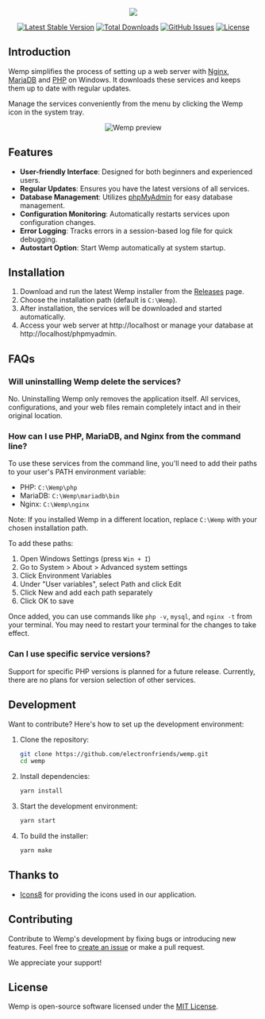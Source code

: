 <p align="center">
  <a href="https://electronfriends.org" target="_blank">
    <img src="https://user-images.githubusercontent.com/69470382/125867402-6a8af134-1e03-4d98-b1df-c347a2849c4e.png">
  </a>
</p>

<p align="center">
  <a href="https://github.com/electronfriends/wemp/releases/latest"><img src="https://img.shields.io/github/v/release/electronfriends/wemp.svg?style=flat-square" alt="Latest Stable Version"></a>
  <a href="https://github.com/electronfriends/wemp/releases"><img src="https://img.shields.io/github/downloads/electronfriends/wemp/total.svg?style=flat-square" alt="Total Downloads"></a>
  <a href="https://github.com/electronfriends/wemp/issues"><img src="https://img.shields.io/github/issues/electronfriends/wemp.svg?style=flat-square" alt="GitHub Issues"></a>
  <a href="LICENSE"><img src="https://img.shields.io/github/license/electronfriends/wemp.svg?style=flat-square" alt="License"></a>
</p>

## Introduction

Wemp simplifies the process of setting up a web server with [Nginx](https://nginx.org), [MariaDB](https://mariadb.org) and [PHP](https://www.php.net) on Windows. It downloads these services and keeps them up to date with regular updates.

Manage the services conveniently from the menu by clicking the Wemp icon in the system tray.

<p align="center">
  <img src="https://github.com/electronfriends/wemp/assets/69470382/907195df-53c2-48df-9daa-5a97cd00dbc6" alt="Wemp preview">
</p>

## Features

- **User-friendly Interface**: Designed for both beginners and experienced users.
- **Regular Updates**: Ensures you have the latest versions of all services.
- **Database Management**: Utilizes [phpMyAdmin](https://www.phpmyadmin.net) for easy database management.
- **Configuration Monitoring**: Automatically restarts services upon configuration changes.
- **Error Logging**: Tracks errors in a session-based log file for quick debugging.
- **Autostart Option**: Start Wemp automatically at system startup.

## Installation

1. Download and run the latest Wemp installer from the [Releases](https://github.com/electronfriends/wemp/releases/latest) page.
2. Choose the installation path (default is `C:\Wemp`).
3. After installation, the services will be downloaded and started automatically.
4. Access your web server at http://localhost or manage your database at http://localhost/phpmyadmin.

## FAQs

### Will uninstalling Wemp delete the services?

No. Uninstalling Wemp only removes the application itself. All services, configurations, and your web files remain completely intact and in their original location.

### How can I use PHP, MariaDB, and Nginx from the command line?

To use these services from the command line, you'll need to add their paths to your user's PATH environment variable:

- PHP: `C:\Wemp\php`
- MariaDB: `C:\Wemp\mariadb\bin`
- Nginx: `C:\Wemp\nginx`

Note: If you installed Wemp in a different location, replace `C:\Wemp` with your chosen installation path.

To add these paths:

1. Open Windows Settings (press `Win + I`)
2. Go to System > About > Advanced system settings
3. Click Environment Variables
4. Under "User variables", select Path and click Edit
5. Click New and add each path separately
6. Click OK to save

Once added, you can use commands like `php -v`, `mysql`, and `nginx -t` from your terminal. You may need to restart your terminal for the changes to take effect.

### Can I use specific service versions?

Support for specific PHP versions is planned for a future release. Currently, there are no plans for version selection of other services.

## Development

Want to contribute? Here's how to set up the development environment:

1. Clone the repository:
   ```bash
   git clone https://github.com/electronfriends/wemp.git
   cd wemp
   ```

2. Install dependencies:
   ```bash
   yarn install
   ```

3. Start the development environment:
   ```bash
   yarn start
   ```

4. To build the installer:
   ```bash
   yarn make
   ```

## Thanks to

- [Icons8](https://icons8.com) for providing the icons used in our application.

## Contributing

Contribute to Wemp's development by fixing bugs or introducing new features. Feel free to [create an issue](https://github.com/electronfriends/wemp/issues/new) or make a pull request.

We appreciate your support!

## License

Wemp is open-source software licensed under the [MIT License](LICENSE).
